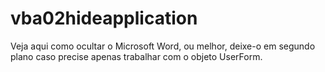 # vba02hideapplication
Veja aqui como ocultar o Microsoft Word, ou melhor, deixe-o em segundo plano caso precise apenas trabalhar com o objeto UserForm.
